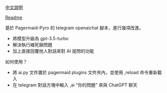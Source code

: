 [中文說明](https://github.com/WildBeastRouen/Pagermaid-Pyro_ChatGPT/blob/main/README_CN.md)

[Readme](https://github.com/WildBeastRouen/Pagermaid-Pyro_ChatGPT/blob/main/README.md)

基於 Pagermaid-Pyro 的 telegram openaichat 腳本，進行幾項改進。

* 將模型升級為 gpt-3.5-turbo
* 解決執行緒死鎖問題
* 加上直接回覆他人對話來對 AI 提問的功能

如何使用？

* 將 ai.py 文件置於 pagermaid plugins 文件夾內，並使用 ,reload 命令重新載入
* 在 telegram 對話方塊中輸入 ,ai "你的問題" 來與 ChatGPT 聊天
